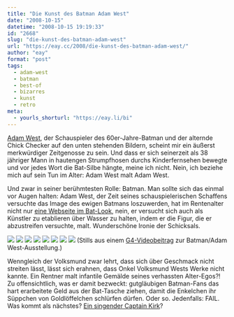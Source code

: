 ```yaml
---
title: "Die Kunst des Batman Adam West"
date: "2008-10-15"
datetime: "2008-10-15 19:19:33"
id: "2668"
slug: "die-kunst-des-batman-adam-west"
url: "https://eay.cc/2008/die-kunst-des-batman-adam-west/"
author: "eay"
format: "post"
tags:
  - adam-west
  - batman
  - best-of
  - bizarres
  - kunst
  - retro
meta:
  - yourls_shorturl: "https://eay.li/bi"
---
```


[Adam West](http://de.wikipedia.org/wiki/Adam_West), der Schauspieler des 60er-Jahre-Batman und der alternde Chick Checker auf den unten stehenden Bildern, scheint mir ein äußerst merkwürdiger Zeitgenosse zu sein. Und dass er sich seinerzeit als 38 jähriger Mann in hautengen Strumpfhosen durchs Kinderfernsehen bewegte und vor jedes Wort die Bat-Silbe hängte, meine ich nicht. Nein, ich beziehe mich auf sein Tun im Alter: Adam West malt Adam West.

Und zwar in seiner berühmtesten Rolle: Batman. Man sollte sich das einmal vor Augen halten: Adam West, der Zeit seines schauspielerischen Schaffens versuchte das Image des ewigen Batmans loszuwerden, hat im Rentenalter nicht nur [eine Webseite im Bat-Look](http://anonym.to/?http://www.adamwest.com/), nein, er versucht sich auch als Künstler zu etablieren über Wasser zu halten, indem er die Figur, die er abzustreifen versuchte, malt. Wunderschöne Ironie der Schicksals.

![](/uploads/2008/aw01.jpg) ![](/uploads/2008/aw02.jpg) ![](/uploads/2008/aw03.jpg) ![](/uploads/2008/aw05.jpg) ![](/uploads/2008/aw06.jpg) ![](/uploads/2008/aw07.jpg) ![](/uploads/2008/aw08.jpg) ![](/uploads/2008/aw04.jpg) (Stills aus einem [G4-Videobeitrag](http://www.youtube.com/watch?v=KwVaUSbkrpA) zur Batman/Adam West-Ausstellung.)

Wenngleich der Volksmund zwar lehrt, dass sich über Geschmack nicht streiten lässt, lässt sich erahnen, dass Onkel Volksmund Wests Werke nicht kannte. Ein Rentner malt infantile Gemälde seines verhassten Alter-Egos?! Zu offensichtlich, was er damit bezweckt: gutgläubigen Batman-Fans das hart erarbeitete Geld aus der Bat-Tasche ziehen, damit die Enkelchen ihr Süppchen von Goldlöffelchen schlürfen dürfen. Oder so. Jedenfalls: FAIL. Was kommt als nächstes? [Ein singender Captain Kirk](//eay.cc/2007/lucy-in-the-sky-with-diamonds/)?
